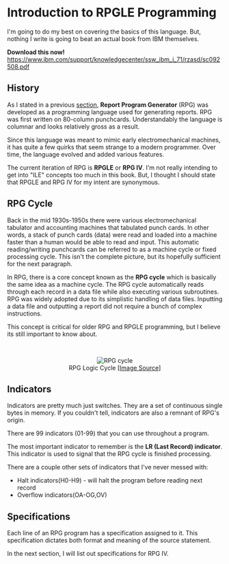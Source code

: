 # Introduction to RPGLE Programming


I'm going to do my best on covering the basics of this language. 
But, nothing I write is going to beat an actual book from IBM themselves.


**Download this now!** https://www.ibm.com/support/knowledgecenter/ssw_ibm_i_71/rzasd/sc092508.pdf



## History
As I stated in a previous [section](https://barrettotte.github.io/IBMi-Book/#/core/ibmi/history), **Report Program Generator** (RPG) was developed as a programming language used for generating reports.
RPG was first written on 80-column punchcards.
Understandably the language is columnar and looks relatively gross as a result.

Since this language was meant to mimic early electromechanical machines, it has quite a few quirks that seem strange to a modern programmer. Over time, the language evolved and added various features.


The current iteration of RPG is **RPGLE** or **RPG IV**. I'm not really intending to get into "ILE" concepts too much in this book. But, I thought I should state that RPGLE and RPG IV for my intent are synonymous.


## RPG Cycle
Back in the mid 1930s-1950s there were various electromechanical tabulator and accounting machines that tabulated punch cards. In other words, a stack of punch cards (data) were read and loaded into a machine faster than a human would be able to read and input. This automatic reading/writing punchcards can be referred to as a machine cycle or fixed processing cycle.
This isn't the complete picture, but its hopefully sufficient for the next paragraph.

In RPG, there is a core concept known as the **RPG cycle** which is basically the same idea as a machine cycle.
The RPG cycle automatically reads through each record in a data file while also executing various subroutines.
RPG was widely adopted due to its simplistic handling of data files. 
Inputting a data file and outputting a report did not require a bunch of complex instructions.

This concept is critical for older RPG and RPGLE programming,
but I believe its still important to know about.

<br>
<figure align="center">
	<img src="./core/rpgle/_assets/rpglcyc.gif" alt="RPG cycle" />
    <figcaption align="center">
		RPG Logic Cycle
		<a href="https://www.ibm.com/support/knowledgecenter/ssw_ibm_i_74/rzasd/gencyc.htm">
			[Image Source]
		</a>
	</figcaption>
</figure>


## Indicators
Indicators are pretty much just switches. They are a set of continuous single bytes in memory.
If you couldn't tell, indicators are also a remnant of RPG's origin.

There are 99 indicators (01-99) that you can use throughout a program.

The most important indicator to remember is the **LR (Last Record) indicator**.
This indicator is used to signal that the RPG cycle is finished processing.

There are a couple other sets of indicators that I've never messed with:
* Halt indicators(H0-H9) - will halt the program before reading next record
* Overflow indicators(OA-OG,OV)



## Specifications
Each line of an RPG program has a specification assigned to it. This specification dictates both format and meaning of the source statement.

In the next section, I will list out specifications for RPG IV.

